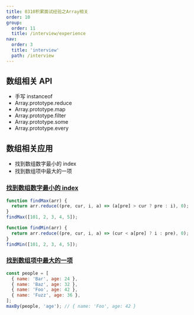 ```yaml
---
title: 0310积累面试经验之Array相关
order: 10
group:
  order: 11
  title: /interview/experience
nav:
  order: 3
  title: 'interview'
  path: /interview
---
```


## 数组相关 API

- 手写 instanceof
- Array.prototype.reduce
- Array.prototype.map
- Array.prototype.filter
- Array.prototype.some
- Array.prototype.every

## 数组相关应用

- 找到数组数字最小的 index
- 找到数组项中最大的一项

### [找到数组数字最小的 index](https://phuoc.ng/collection/1-loc/find-the-index-of-the-minimum-item-of-an-array/)

```js
function findMax(arr) {
  return arr.reduce((pre, cur, i, a) => (a[pre] > cur ? pre : i), 0);
}
findMax([101, 2, 3, 4, 5]);

function findMin(arr) {
  return arr.reduce((pre, cur, i, a) => (cur < a[pre] ? i : pre), 0);
}
findMin([101, 2, 3, 4, 5]);
```

### [找到数组项中最大的一项](https://phuoc.ng/collection/1-loc/find-the-maximum-item-of-an-array-by-given-key/)

```js
const people = [
  { name: 'Bar', age: 24 },
  { name: 'Baz', age: 32 },
  { name: 'Foo', age: 42 },
  { name: 'Fuzz', age: 36 },
];
maxBy(people, 'age'); // { name: 'Foo', age: 42 }
```

